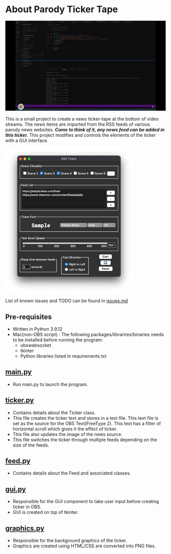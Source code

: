 # About Parody Ticker Tape

<img src="https://github.com/pani3610/obs-parody-ticker/blob/master/readme_resource/ticker.gif" width="600"> 

This is a small project to create a news ticker-tape at the bottom of video streams. The news items are imported from the RSS feeds of various parody news websites. ***Come to think of it, any news feed can be added in this ticker.*** This project modifies and controls the elements of the ticker with a GUI interface.  


<img src="https://github.com/pani3610/obs-parody-ticker/blob/master/readme_resource/GUI.png" width="400"> 


List of known issues and TODO can be found in [issues.md](https://github.com/pani3610/obs-parody-ticker/blob/master/issues.md)

## Pre-requisites
+ Written in Python 3.9.12
+ Mac(non-OBS script) : The following packages/librarires/binaries needs to be installed before running the program:  
    + obswebsocket
    + tkinter
    + Python libraries listed in requirements.txt
## [main.py](https://github.com/pani3610/obs-parody-ticker/blob/master/main.py)
+ Run main.py to launch the program.
## [ticker.py](https://github.com/pani3610/obs-parody-ticker/blob/master/ticker.py)
+ Contains details about the Ticker class.
+ This file creates the ticker text and stores in a text file. This text file is set as the source for the OBS Text(FreeType 2). This text has a filter of horizontal scroll which gives it the effect of ticker.
+ This file also updates the image of the news source. 
+ This file switches the ticker through multiple feeds depending on the size of the feeds.

## [feed.py](https://github.com/pani3610/obs-parody-ticker/blob/master/feed.py)
+ Contains details about the Feed and associated classes.  

## [gui.py](https://github.com/pani3610/obs-parody-ticker/blob/master/gui.py)
+ Responsible for the GUI component to take user input before creating ticker in OBS.
+ GUI is created on top of tkinter.


## [graphics.py](https://github.com/pani3610/obs-parody-ticker/blob/master/graphics.py)
+ Responsible for the background graphics of the ticker.  
+ Graphics are created using HTML/CSS are converted into PNG files.
